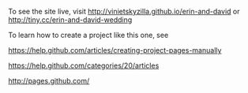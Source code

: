 To see the site live, visit http://vinietskyzilla.github.io/erin-and-david or http://tiny.cc/erin-and-david-wedding

To learn how to create a project like this one, see

https://help.github.com/articles/creating-project-pages-manually

https://help.github.com/categories/20/articles

http://pages.github.com/
